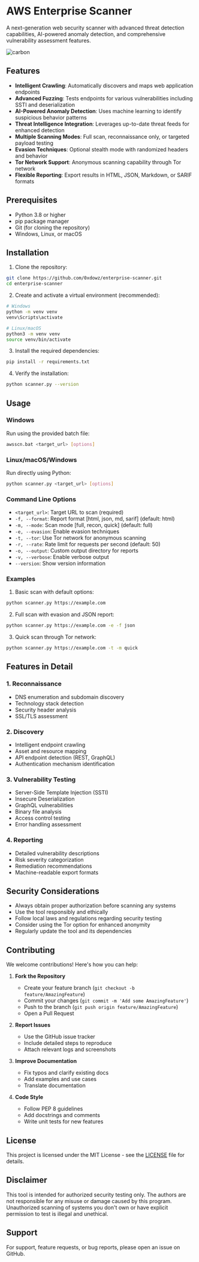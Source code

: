# AWS Enterprise Scanner

A next-generation web security scanner with advanced threat detection capabilities, AI-powered anomaly detection, and comprehensive vulnerability assessment features.

![carbon](https://github.com/user-attachments/assets/fd37c388-faf7-479c-8314-9b8dad409365)


## Features

- **Intelligent Crawling**: Automatically discovers and maps web application endpoints
- **Advanced Fuzzing**: Tests endpoints for various vulnerabilities including SSTI and deserialization
- **AI-Powered Anomaly Detection**: Uses machine learning to identify suspicious behavior patterns
- **Threat Intelligence Integration**: Leverages up-to-date threat feeds for enhanced detection
- **Multiple Scanning Modes**: Full scan, reconnaissance only, or targeted payload testing
- **Evasion Techniques**: Optional stealth mode with randomized headers and behavior
- **Tor Network Support**: Anonymous scanning capability through Tor network
- **Flexible Reporting**: Export results in HTML, JSON, Markdown, or SARIF formats

## Prerequisites

- Python 3.8 or higher
- pip package manager
- Git (for cloning the repository)
- Windows, Linux, or macOS

## Installation

1. Clone the repository:
```bash
git clone https://github.com/0xdowz/enterprise-scanner.git
cd enterprise-scanner
```

2. Create and activate a virtual environment (recommended):
```bash
# Windows
python -m venv venv
venv\Scripts\activate

# Linux/macOS
python3 -m venv venv
source venv/bin/activate
```

3. Install the required dependencies:
```bash
pip install -r requirements.txt
```

4. Verify the installation:
```bash
python scanner.py --version
```

## Usage

### Windows
Run using the provided batch file:
```bash
awsscn.bat <target_url> [options]
```

### Linux/macOS/Windows
Run directly using Python:
```bash
python scanner.py <target_url> [options]
```

### Command Line Options

- `<target_url>`: Target URL to scan (required)
- `-f, --format`: Report format [html, json, md, sarif] (default: html)
- `-m, --mode`: Scan mode [full, recon, quick] (default: full)
- `-e, --evasion`: Enable evasion techniques
- `-t, --tor`: Use Tor network for anonymous scanning
- `-r, --rate`: Rate limit for requests per second (default: 50)
- `-o, --output`: Custom output directory for reports
- `-v, --verbose`: Enable verbose output
- `--version`: Show version information

### Examples

1. Basic scan with default options:
```bash
python scanner.py https://example.com
```

2. Full scan with evasion and JSON report:
```bash
python scanner.py https://example.com -e -f json
```

3. Quick scan through Tor network:
```bash
python scanner.py https://example.com -t -m quick
```

## Features in Detail

### 1. Reconnaissance
- DNS enumeration and subdomain discovery
- Technology stack detection
- Security header analysis
- SSL/TLS assessment

### 2. Discovery
- Intelligent endpoint crawling
- Asset and resource mapping
- API endpoint detection (REST, GraphQL)
- Authentication mechanism identification

### 3. Vulnerability Testing
- Server-Side Template Injection (SSTI)
- Insecure Deserialization
- GraphQL vulnerabilities
- Binary file analysis
- Access control testing
- Error handling assessment

### 4. Reporting
- Detailed vulnerability descriptions
- Risk severity categorization
- Remediation recommendations
- Machine-readable export formats

## Security Considerations

- Always obtain proper authorization before scanning any systems
- Use the tool responsibly and ethically
- Follow local laws and regulations regarding security testing
- Consider using the Tor option for enhanced anonymity
- Regularly update the tool and its dependencies

## Contributing

We welcome contributions! Here's how you can help:

1. **Fork the Repository**
   - Create your feature branch (`git checkout -b feature/AmazingFeature`)
   - Commit your changes (`git commit -m 'Add some AmazingFeature'`)
   - Push to the branch (`git push origin feature/AmazingFeature`)
   - Open a Pull Request

2. **Report Issues**
   - Use the GitHub issue tracker
   - Include detailed steps to reproduce
   - Attach relevant logs and screenshots

3. **Improve Documentation**
   - Fix typos and clarify existing docs
   - Add examples and use cases
   - Translate documentation

4. **Code Style**
   - Follow PEP 8 guidelines
   - Add docstrings and comments
   - Write unit tests for new features

## License

This project is licensed under the MIT License - see the [LICENSE](LICENSE) file for details.

## Disclaimer

This tool is intended for authorized security testing only. The authors are not responsible for any misuse or damage caused by this program. Unauthorized scanning of systems you don't own or have explicit permission to test is illegal and unethical.

## Support

For support, feature requests, or bug reports, please open an issue on GitHub.
